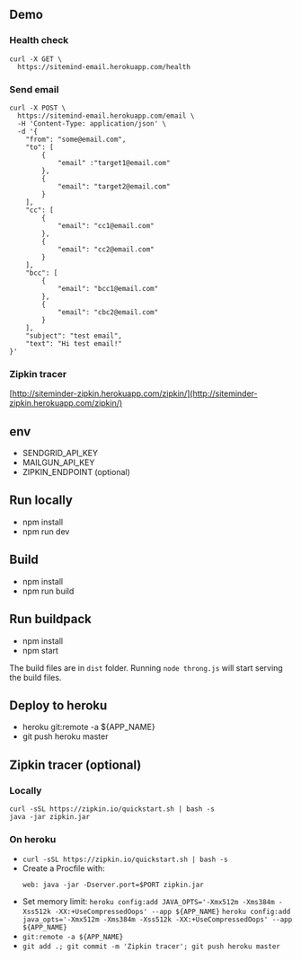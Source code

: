 ## Demo
### Health check
```
curl -X GET \
  https://sitemind-email.herokuapp.com/health
```
### Send email
```
curl -X POST \
  https://sitemind-email.herokuapp.com/email \
  -H 'Content-Type: application/json' \
  -d '{
	"from": "some@email.com",
	"to": [
		{
			"email" :"target1@email.com"
		},
		{
			"email": "target2@email.com"
		}
	],
	"cc": [
		{
			"email": "cc1@email.com"
		},
		{
			"email": "cc2@email.com"
		}
	],
	"bcc": [
		{
			"email": "bcc1@email.com"
		},
		{
			"email": "cbc2@email.com"
		}
	],
	"subject": "test email",
	"text": "Hi test email!"
}'
```

### Zipkin tracer
[http://siteminder-zipkin.herokuapp.com/zipkin/](http://siteminder-zipkin.herokuapp.com/zipkin/)


## env
- SENDGRID\_API\_KEY
- MAILGUN\_API\_KEY
- ZIPKIN\_ENDPOINT (optional)

## Run locally
- npm install
- npm run dev


## Build
- npm install
- npm run build


## Run buildpack
- npm install
- npm start

The build files are in `dist` folder. Running `node throng.js` will start serving the build files.


## Deploy to heroku
- heroku git:remote -a ${APP_NAME}
- git push heroku master


## Zipkin tracer (optional)
### Locally
```
curl -sSL https://zipkin.io/quickstart.sh | bash -s
java -jar zipkin.jar
```

### On heroku
- `curl -sSL https://zipkin.io/quickstart.sh | bash -s`
- Create a Procfile with:
	```
	web: java -jar -Dserver.port=$PORT zipkin.jar
	```
- Set memory limit:
`heroku config:add JAVA_OPTS='-Xmx512m -Xms384m -Xss512k -XX:+UseCompressedOops' --app ${APP_NAME}`
`heroku config:add java_opts='-Xmx512m -Xms384m -Xss512k -XX:+UseCompressedOops' --app ${APP_NAME}`
- `git:remote -a ${APP_NAME}`
- `git add .; git commit -m 'Zipkin tracer'; git push heroku master`